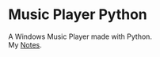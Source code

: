 # Music Player Python
A Windows Music Player made with Python.  
My [Notes](https://docs.google.com/document/d/1ZgJz8HWntmJwcjepuDS4nphwklpk_RjhKCuF7WSH0Mc/edit?usp=sharing).

